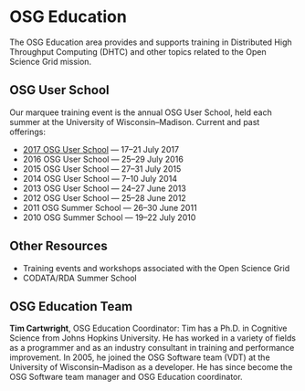 # OSG Education

The OSG Education area provides and supports training in Distributed High Throughput Computing (DHTC) and other topics
related to the Open Science Grid mission.

## OSG User School

Our marquee training event is the annual OSG User School, held each summer at the University of Wisconsin–Madison.
Current and past offerings:

- [2017 OSG User School](user-school/2017/index.md) — 17–21 July 2017
- 2016 OSG User School — 25–29 July 2016
- 2015 OSG User School — 27–31 July 2015
- 2014 OSG User School — 7–10 July 2014
- 2013 OSG User School — 24–27 June 2013
- 2012 OSG User School — 25–28 June 2012
- 2011 OSG Summer School — 26–30 June 2011
- 2010 OSG Summer School — 19–22 July 2010

## Other Resources

- Training events and workshops associated with the Open Science Grid
- CODATA/RDA Summer School

## OSG Education Team

**Tim Cartwright**, OSG Education Coordinator: Tim has a Ph.D. in Cognitive Science from Johns Hopkins University.  He
has worked in a variety of fields as a programmer and as an industry consultant in training and performance improvement.
In 2005, he joined the OSG Software team (VDT) at the University of Wisconsin–Madison as a developer.  He has since
become the OSG Software team manager and OSG Education coordinator.
